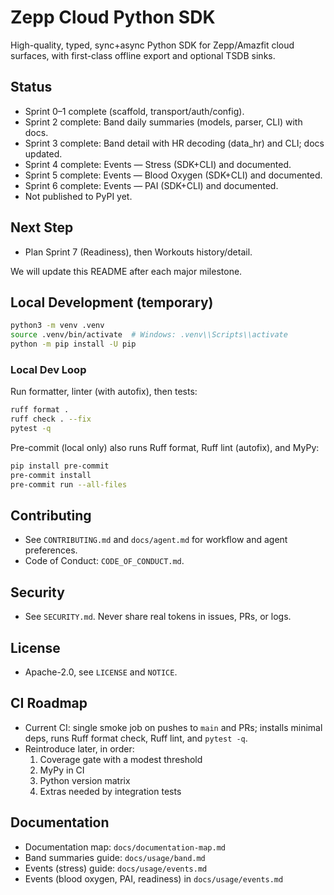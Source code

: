 # Zepp Cloud Python SDK

High-quality, typed, sync+async Python SDK for Zepp/Amazfit cloud surfaces, with first-class offline export and optional TSDB sinks.

## Status
- Sprint 0–1 complete (scaffold, transport/auth/config).
- Sprint 2 complete: Band daily summaries (models, parser, CLI) with docs.
- Sprint 3 complete: Band detail with HR decoding (data_hr) and CLI; docs updated.
- Sprint 4 complete: Events — Stress (SDK+CLI) and documented.
- Sprint 5 complete: Events — Blood Oxygen (SDK+CLI) and documented.
- Sprint 6 complete: Events — PAI (SDK+CLI) and documented.
- Not published to PyPI yet.

## Next Step
- Plan Sprint 7 (Readiness), then Workouts history/detail.

We will update this README after each major milestone.

## Local Development (temporary)
```bash
python3 -m venv .venv
source .venv/bin/activate  # Windows: .venv\\Scripts\\activate
python -m pip install -U pip
```

### Local Dev Loop
Run formatter, linter (with autofix), then tests:
```bash
ruff format .
ruff check . --fix
pytest -q
```

Pre-commit (local only) also runs Ruff format, Ruff lint (autofix), and MyPy:
```bash
pip install pre-commit
pre-commit install
pre-commit run --all-files
```

## Contributing
- See `CONTRIBUTING.md` and `docs/agent.md` for workflow and agent preferences.
- Code of Conduct: `CODE_OF_CONDUCT.md`.

## Security
- See `SECURITY.md`. Never share real tokens in issues, PRs, or logs.

## License
- Apache-2.0, see `LICENSE` and `NOTICE`.

## CI Roadmap
- Current CI: single smoke job on pushes to `main` and PRs; installs minimal deps, runs Ruff format check, Ruff lint, and `pytest -q`.
- Reintroduce later, in order:
  1) Coverage gate with a modest threshold
  2) MyPy in CI
  3) Python version matrix
  4) Extras needed by integration tests

## Documentation
- Documentation map: `docs/documentation-map.md`
- Band summaries guide: `docs/usage/band.md`
- Events (stress) guide: `docs/usage/events.md`
 - Events (blood oxygen, PAI, readiness) in `docs/usage/events.md`
